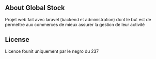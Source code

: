 
## About Global Stock

Projet web fait avec laravel (backend et administration) dont le but est de permettre aux commerces de mieux assurer la gestion de leur activité

## License

Licence founit uniquement par le negro du 237
